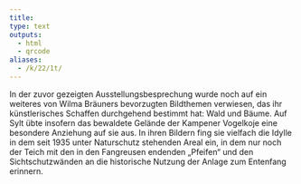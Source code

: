 ```yaml
---
title:
type: text
outputs:
  - html
  - qrcode
aliases:
  - /k/22/1t/
---
```


In der zuvor gezeigten Ausstellungsbesprechung wurde noch auf ein weiteres von Wilma Bräuners bevorzugten Bildthemen verwiesen, das ihr künstlerisches Schaffen durchgehend bestimmt hat: Wald und Bäume.
Auf Sylt übte insofern das bewaldete Gelände der Kampener Vogelkoje eine besondere Anziehung auf sie aus. In ihren Bildern fing sie vielfach die Idylle in dem seit 1935 unter Naturschutz stehenden Areal ein, in dem nur noch der Teich mit den in den Fangreusen endenden „Pfeifen“ und den Sichtschutzwänden an die historische Nutzung der Anlage zum Entenfang erinnern.
